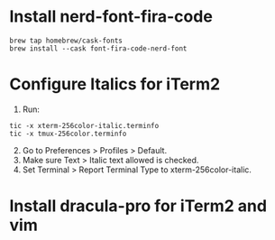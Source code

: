 # Install nerd-font-fira-code

```
brew tap homebrew/cask-fonts       
brew install --cask font-fira-code-nerd-font 
```

# Configure Italics for iTerm2

1. Run:
```
tic -x xterm-256color-italic.terminfo
tic -x tmux-256color.terminfo
```

2. Go to Preferences > Profiles > Default.
3. Make sure Text > Italic text allowed is checked.
4. Set Terminal > Report Terminal Type to xterm-256color-italic.

# Install dracula-pro for iTerm2 and vim
